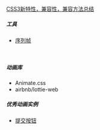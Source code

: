 [CSS3新特性，兼容性，兼容方法总结](http://www.cnblogs.com/jesse131/p/5441199.html)



##### 工具

* [序列帧](https://gka.js.org/#/?id=gka-26)

  ​

##### 动画库

* Animate.css
* airbnb/lottie-web



##### 优秀动画实例

* [提交按钮](https://lab.hakim.se/ladda/)